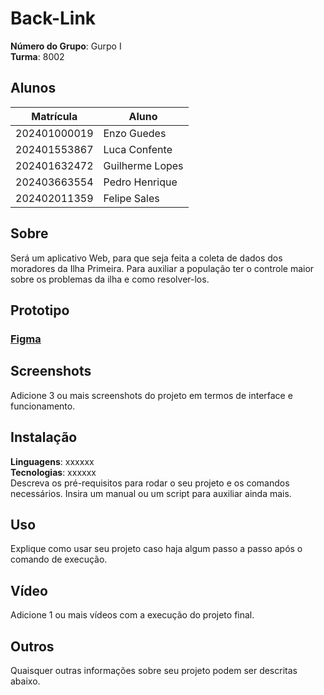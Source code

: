 # Back-Link 

**Número do Grupo**: Gurpo I<br>
**Turma**: 8002<br>

## Alunos
|Matrícula | Aluno |
| -- | -- |
| 202401000019  |  Enzo Guedes  |
| 202401553867 |  Luca Confente |
| 202401632472  |  Guilherme Lopes |
| 202403663554  |  Pedro Henrique |
| 202402011359  |  Felipe Sales |

## Sobre 
Será um aplicativo Web, para que seja feita a coleta de dados dos moradores da Ilha Primeira. Para auxiliar a população ter o controle maior sobre os problemas da ilha e como resolver-los.

## Prototipo
### [Figma](https://www.figma.com/design/uDwCBF3Ib2rCVXKtO2dgR1/AP1-Back-end?node-id=0-1&t=YnS6dCB66bI9mXJn-1)

## Screenshots
Adicione 3 ou mais screenshots do projeto em termos de interface e funcionamento.

## Instalação 
**Linguagens**: xxxxxx<br>
**Tecnologias**: xxxxxx<br>
Descreva os pré-requisitos para rodar o seu projeto e os comandos necessários.
Insira um manual ou um script para auxiliar ainda mais.

## Uso 
Explique como usar seu projeto caso haja algum passo a passo após o comando de execução.

## Vídeo
Adicione 1 ou mais vídeos com a execução do projeto final.

## Outros 
Quaisquer outras informações sobre seu projeto podem ser descritas abaixo.
